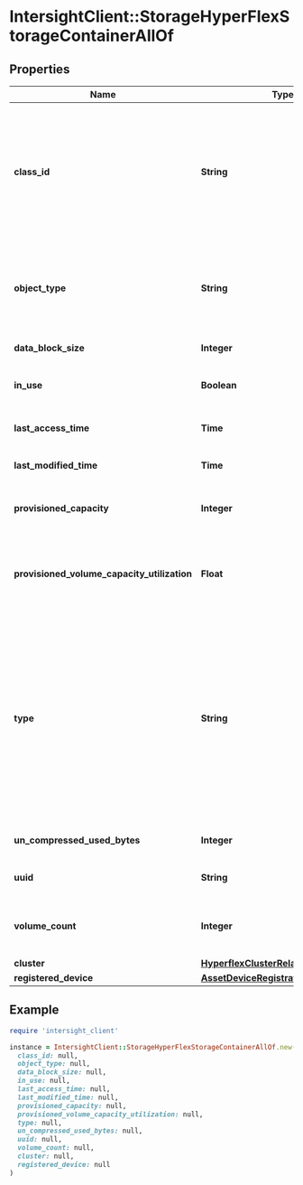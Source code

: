 # IntersightClient::StorageHyperFlexStorageContainerAllOf

## Properties

| Name | Type | Description | Notes |
| ---- | ---- | ----------- | ----- |
| **class_id** | **String** | The fully-qualified name of the instantiated, concrete type. This property is used as a discriminator to identify the type of the payload when marshaling and unmarshaling data. | [default to &#39;storage.HyperFlexStorageContainer&#39;] |
| **object_type** | **String** | The fully-qualified name of the instantiated, concrete type. The value should be the same as the &#39;ClassId&#39; property. | [default to &#39;storage.HyperFlexStorageContainer&#39;] |
| **data_block_size** | **Integer** | Storage Container data block size | [optional][readonly] |
| **in_use** | **Boolean** | Indicates whether the Storage Container has Volumes. | [optional][readonly] |
| **last_access_time** | **Time** | Storage container&#39;s last access time. | [optional][readonly] |
| **last_modified_time** | **Time** | Storage container&#39;s last modified time. | [optional][readonly] |
| **provisioned_capacity** | **Integer** | Provisioned Capacity of the Storage container. | [optional][readonly] |
| **provisioned_volume_capacity_utilization** | **Float** | Provisioned Capacity Utilization of All Volumes associated with the Storage Container. | [optional][readonly] |
| **type** | **String** | Storage Container type (SMB/NFS/iSCSI). * &#x60;NFS&#x60; - Storage container created/accesed through NFS protocol. * &#x60;SMB&#x60; - Storage container created/accessed through SMB protocol. * &#x60;iSCSI&#x60; - Storage container created/accessed through iSCSI protocol. | [optional][readonly][default to &#39;NFS&#39;] |
| **un_compressed_used_bytes** | **Integer** | Uncompressed bytes on Storage Container. | [optional][readonly] |
| **uuid** | **String** | UUID of the Datastore/Storage Containter. | [optional][readonly] |
| **volume_count** | **Integer** | Number of Volumes associated with the Storage Container. | [optional][readonly] |
| **cluster** | [**HyperflexClusterRelationship**](HyperflexClusterRelationship.md) |  | [optional] |
| **registered_device** | [**AssetDeviceRegistrationRelationship**](AssetDeviceRegistrationRelationship.md) |  | [optional] |

## Example

```ruby
require 'intersight_client'

instance = IntersightClient::StorageHyperFlexStorageContainerAllOf.new(
  class_id: null,
  object_type: null,
  data_block_size: null,
  in_use: null,
  last_access_time: null,
  last_modified_time: null,
  provisioned_capacity: null,
  provisioned_volume_capacity_utilization: null,
  type: null,
  un_compressed_used_bytes: null,
  uuid: null,
  volume_count: null,
  cluster: null,
  registered_device: null
)
```

